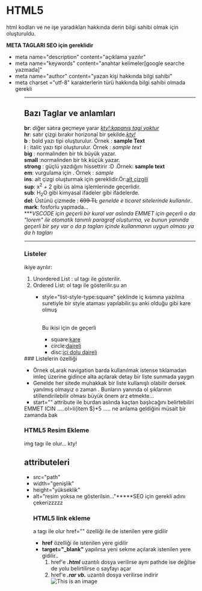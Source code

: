 # HTML5 
html kodları ve ne işe yaradıkları hakkında derin bilgi sahibi olmak için oluşturuldu.

<b>META TAGLARI SEO için gereklidir</b>
<ul>
  <li>meta name="description" content="açıklama yazılır"</li>
  <li>meta name="keywords" content="anahtar kelimeler[google searche yazmada]"</li>
  <li>meta name="author" content="yazan kişi hakkında bilgi sahibi"</li>
  <li>meta charset ="utf-8" karakterlerin türü hakkında bilgi sahibi olmada gerekli</li>
<ul>
  
<hr>
  <h2>Bazı Taglar ve anlamları</h2>
  <b>br</b>: diğer satıra geçmeye yarar <i><ins>kty!:kapanış tagi yoktur</ins></i><br>
  <b>hr</b>: satır çizgi bırakır horizonal bir şekilde.<i><ins>kty!<ins></i><br>
  <b>b</b> : bold yazı tipi oluşturulur. Örnek : <b>sample Text</b><br>
  <b>i</b> : italic yazı tipi oluşturulur. Örnek : <i>sample text</i><br>
  <b>big</b> : normalinden bir tık büyük yazar.<br>
  <b>small</b> :normalinden bir tık küçük yazar. <br>
  <b>strong</b> : güçlü yazdığını hissettirir :D .Örnek: <strong> sample text </strong><br>
  <b>em</b>: vurgulama için . Örnek : <em>sample</em><br>
  <b>ins</b>: alt çizgi oluşturmak için gereklidir.Ör:<ins>alt çizgili</ins><br>
  <b>sup</b>: x<sup>2</sup> + 2 gibi üs alma işlemlerinde geçerlidir.<br>
  <b>sub</b>: H<sub>2</sub>O gibi kimyasal ifadeler gibi ifadelerde.<br>
  <b>del</b>: Üstünü çizmede : <del>699 TL</del> <i>genelde e ticaret sitelerinde kullanılır..</i><br>
  <b>mark</b>: fosforlu yapmada...<br>
***<i>VSCODE için geçerli bir kural var aslında EMMET için geçerli o da "lorem" ile otomatik tanımlı paragraf oluşturma, ve bunun yanında geçerli bir şey var o da p tagları içinde kullanmanın uygun olması ya da h tagları</i><br>

<hr>

  ### Listeler
  ikiye ayrılır:
  <ol>
    <li >Unordered List : ul tagı ile gösterilir.</li>
    <li>Ordered List: ol tagı ile gösterilir.şu an</li>    
    <ul>
      <li>style="list-style-type:square" şeklinde iç kısmına yazılma suretiyle bir style ataması yapılabilir.şu anki olduğu gibi kare olmuş</li><br>
      <p>Bu ikisi için de geçerli</p>
      <ul>
        <li>square:<ins>kare</ins></li>
        <li>circle:<ins>daireli</ins></li>
        <li>disc:<ins>içi dolu daireli</ins></li>
      </ul>
    </ul>
  </ol>
  ### Listelerin özelliği
  <ul>
    <li>Örnek oLarak navigation barda kullanılmak istense tıklamadan imleç üzerine gidince alta açılarak detay bir liste sunmada yaygın</li>
    <li>Genelde her sitede muhakkak bir liste kullanışlı olabilir dersek yanılmış olmayız o zaman . Bunların yanında ol şıklarının stillendirilebilir olması büyük önem arz etmekte...</li>
    <li>start="" attribute ile burdan aslında kaçtan başlıcağını belirtebiliri</li>
  </ul>
  EMMET ICIN .....ol>li{item $}*5 ..... ne anlama geldiğini müsait bir zamanda bak
  
  ### HTML5 Resim Ekleme
  img tagı ile olur... kty!
  ## attributeleri<br>
  <ul>
    <li>src="path" </li>
    <li>width="genişlik"</li>
    <li>height="yükseklik"</li>
    <li>alt="resim yoksa ne gösterilsin..."*****SEO için gerekli adını çekerizzzzz</li>
    
### HTML5 link ekleme
a tagı ile olur href="" özelliği ile de istenilen yere gidilir
- **href** özelliği ile istenilen yere gidilir
- **target="_blank"** yapılırsa yeni sekme açılarak istenilen yere gidilir..
    1. href'e ***.html*** uzantılı dosya verilirse aynı pathde ise değilse de yolu belirtilirse o sayfayı açar
    2. href'e ***.rar vb.*** uzantılı dosya verilirse indirir
    ![This is an image](/assets/images/ss.png)


  
  
 
  
  
   
